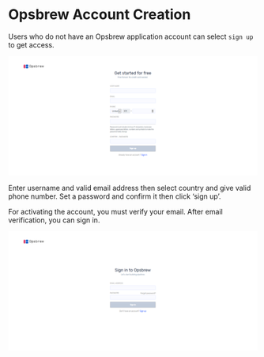 
# Opsbrew Account Creation 

Users who do not have an Opsbrew application account can select `sign up` to get access.  

![login](_assets/Newfolder/signup.png)

Enter username and valid email address then select country and give valid phone number. Set a password and confirm it then click ‘sign up’. 

For activating the account, you must verify your email. After email verification, you can sign in.  

 ![signin](_assets/Newfolder/signin.png)